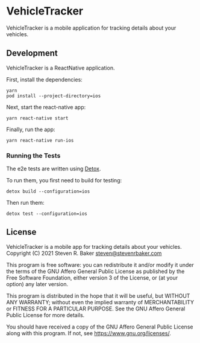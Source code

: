 # VehicleTracker

VehicleTracker is a mobile application for tracking details about your
vehicles.

## Development

VehicleTracker is a ReactNative application.

First, install the dependencies:

    yarn
    pod install --project-directory=ios

Next, start the react-native app:

    yarn react-native start

Finally, run the app:

    yarn react-native run-ios

### Running the Tests

The e2e tests are written using [Detox](https://github.com/wix/Detox).

To run them, you first need to build for testing:

    detox build --configuration=ios

Then run them:

    detox test --configuration=ios

## License

VehicleTracker is a mobile app for tracking details about your vehicles.
Copyright (C) 2021  Steven R. Baker <steven@stevenrbaker.com>

This program is free software: you can redistribute it and/or modify
it under the terms of the GNU Affero General Public License as
published by the Free Software Foundation, either version 3 of the
License, or (at your option) any later version.

This program is distributed in the hope that it will be useful,
but WITHOUT ANY WARRANTY; without even the implied warranty of
MERCHANTABILITY or FITNESS FOR A PARTICULAR PURPOSE.  See the
GNU Affero General Public License for more details.

You should have received a copy of the GNU Affero General Public License
along with this program.  If not, see <https://www.gnu.org/licenses/>.
